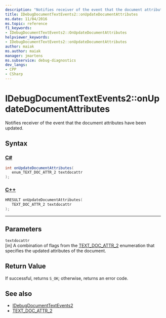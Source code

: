 ```yaml
---
description: "Notifies receiver of the event that the document attributes have been updated."
title: IDebugDocumentTextEvents2::onUpdateDocumentAttributes
ms.date: 11/04/2016
ms.topic: reference
f1_keywords:
- IDebugDocumentTextEvents2::OnUpdateDocumentAttributes
helpviewer_keywords:
- IDebugDocumentTextEvents2::onUpdateDocumentAttributes
author: maiak
ms.author: maiak
manager: jmartens
ms.subservice: debug-diagnostics
dev_langs:
- CPP
- CSharp
---
```

# IDebugDocumentTextEvents2::onUpdateDocumentAttributes

Notifies receiver of the event that the document attributes have been updated.

## Syntax

### [C#](#tab/csharp)
```csharp
int onUpdateDocumentAttributes( 
   enum_TEXT_DOC_ATTR_2 textdocattr
);
```
### [C++](#tab/cpp)
```cpp
HRESULT onUpdateDocumentAttributes( 
   TEXT_DOC_ATTR_2 textdocattr
);
```
---

## Parameters
`textdocattr`\
[in] A combination of flags from the [TEXT_DOC_ATTR_2](../../../extensibility/debugger/reference/text-doc-attr-2.md) enumeration that specifies the updated attributes of the document.

## Return Value
 If successful, returns `S_OK`; otherwise, returns an error code.

## See also
- [IDebugDocumentTextEvents2](../../../extensibility/debugger/reference/idebugdocumenttextevents2.md)
- [TEXT_DOC_ATTR_2](../../../extensibility/debugger/reference/text-doc-attr-2.md)
